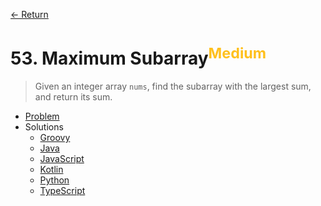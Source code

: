 [&larr; Return](https://hanggrian.github.io/grind-leetcode/)

# 53. Maximum Subarray<sup style="color: rgb(255, 192, 30);">Medium</sup>

> Given an integer array `nums`, find the subarray with the largest sum, and
  return its sum.

- [Problem](https://leetcode.com/problems/maximum-subarray/)
- Solutions
  - [Groovy](https://github.com/hanggrian/grind-leetcode/blob/main/groovy/src/main/groovy/problems1_100/MaximumSubarray.groovy)
  - [Java](https://github.com/hanggrian/grind-leetcode/blob/main/java/src/main/java/problems1_100/MaximumSubarray.java)
  - [JavaScript](https://github.com/hanggrian/grind-leetcode/blob/main/javascript/src/problems1_100/maximum-subarray.js)
  - [Kotlin](https://github.com/hanggrian/grind-leetcode/blob/main/kotlin/src/main/kotlin/problems1_100/MaximumSubarray.kt)
  - [Python](https://github.com/hanggrian/grind-leetcode/blob/main/python/src/problems1_100/maximum_subarray.py)
  - [TypeScript](https://github.com/hanggrian/grind-leetcode/blob/main/typescript/src/problems1_100/maximum-subarray.ts)
